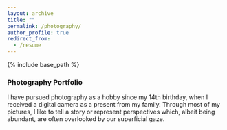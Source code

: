 ```yaml
---
layout: archive
title: ""
permalink: /photography/
author_profile: true
redirect_from:
  - /resume
---
```


{% include base_path %}

### Photography Portfolio
I have pursued photography as a hobby since my 14th birthday, when I received a digital camera as a present from my family. Through most of my pictures, I like to tell a story or represent perspectives which, albeit being abundant, are often overlooked by our superficial gaze.


